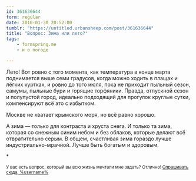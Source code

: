 ```yaml
---
id: 361636644
form: regular
date: 2010-01-30 20:52:00
tumblr: "https://untitled.urbansheep.com/post/361636644"
title: "Вопрос: Зима или лето?"
tags:
    - formspring.me
    - и о погоде

---
```


<p>Лето! Вот ровно с того момента, как температура в конце марта поднимается выше семи градусов, когда можно ходить в плащах и лёгких куртках, и ровно до того июля, пока не приходит пыльный сезон, самумы, пыльные бури и горящие торфяники. Правда, отпускной сезон и полупустой город, идеально подходящий для прогулок круглые сутки, компенсируют всё это с избытком.</p>
<p>Москве не хватает крымского моря, но всё равно хорошо.</p>
<p>А зима — только для контраста и хруста снега. И только та зима, которая со снежным синим небом и без облаков, которые делают всё отвратительно серым. В общем, счастливая зима гораздо лучше индустриально-мрачной. Лучше быть богатым и здоровым.</p>

<p>*</p>

<p><small>У вас есть вопрос, который вы всю жизнь мечтали мне задать? Отлично! <a href="http://formspring.me/urbansheep">Спрашивать сюда, %username%</a></small></p>

